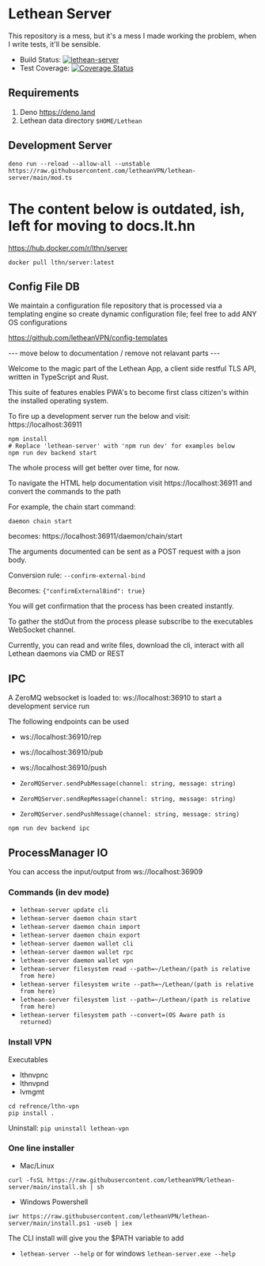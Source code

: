 # Lethean Server

This repository is a mess, but it's a mess I made working the problem, when I
write tests, it'll be sensible.

- Build Status:
  [![lethean-server](https://github.com/letheanVPN/lethean-server/actions/workflows/compile.yml/badge.svg)](https://github.com/letheanVPN/lethean-server/actions/workflows/compile.yml)
- Test Coverage:
  [![Coverage Status](https://coveralls.io/repos/github/letheanVPN/lethean-server/badge.svg?branch=main)](https://coveralls.io/github/letheanVPN/lethean-server?branch=main)

## Requirements

1. Deno https://deno.land
2. Lethean data directory `$HOME/Lethean`

## Development Server

```shell
deno run --reload --allow-all --unstable https://raw.githubusercontent.com/letheanVPN/lethean-server/main/mod.ts
```

# The content below is outdated, ish, left for moving to docs.lt.hn

https://hub.docker.com/r/lthn/server

`docker pull lthn/server:latest`

## Config File DB

We maintain a configuration file repository that is processed via a templating
engine so create dynamic configuration file; feel free to add ANY OS
configurations

https://github.com/letheanVPN/config-templates

--- move below to documentation / remove not relavant parts ---

Welcome to the magic part of the Lethean App, a client side restful TLS API,
written in TypeScript and Rust.

This suite of features enables PWA's to become first class citizen's within the
installed operating system.

To fire up a development server run the below and visit: https://localhost:36911

```shell
npm install
# Replace 'lethean-server' with 'npm run dev' for examples below
npm run dev backend start
```

The whole process will get better over time, for now.

To navigate the HTML help documentation visit https://localhost:36911 and
convert the commands to the path

For example, the chain start command:

`daemon chain start`

becomes: https://localhost:36911/daemon/chain/start

The arguments documented can be sent as a POST request with a json body.

Conversion rule: `--confirm-external-bind`

Becomes: `{"confirmExternalBind": true}`

You will get confirmation that the process has been created instantly.

To gather the stdOut from the process please subscribe to the executables
WebSocket channel.

Currently, you can read and write files, download the cli, interact with all
Lethean daemons via CMD or REST

## IPC

A ZeroMQ websocket is loaded to: ws://localhost:36910 to start a development
service run

The following endpoints can be used

- ws://localhost:36910/rep
- ws://localhost:36910/pub
- ws://localhost:36910/push

- `ZeroMQServer.sendPubMessage(channel: string, message: string)`
- `ZeroMQServer.sendRepMessage(channel: string, message: string)`
- `ZeroMQServer.sendPushMessage(channel: string, message: string)`

```shell
npm run dev backend ipc
```

## ProcessManager IO

You can access the input/output from ws://localhost:36909

### Commands (in dev mode)

- `lethean-server update cli`
- `lethean-server daemon chain start`
- `lethean-server daemon chain import`
- `lethean-server daemon chain export`
- `lethean-server daemon wallet cli`
- `lethean-server daemon wallet rpc`
- `lethean-server daemon wallet vpn`
- `lethean-server filesystem read --path=~/Lethean/(path is relative from here)`
- `lethean-server filesystem write --path=~/Lethean/(path is relative from here)`
- `lethean-server filesystem list --path=~/Lethean/(path is relative from here)`
- `lethean-server filesystem path --convert=(OS Aware path is returned)`

### Install VPN

Executables

- lthnvpnc
- lthnvpnd
- lvmgmt

```shell
cd refrence/lthn-vpn
pip install .
```

Uninstall: `pip uninstall lethean-vpn`

### One line installer

- Mac/Linux

```shell
curl -fsSL https://raw.githubusercontent.com/letheanVPN/lethean-server/main/install.sh | sh
```

- Windows Powershell

```shell
iwr https://raw.githubusercontent.com/letheanVPN/lethean-server/main/install.ps1 -useb | iex
```

The CLI install will give you the $PATH variable to add

- `lethean-server --help` or for windows `lethean-server.exe --help`
